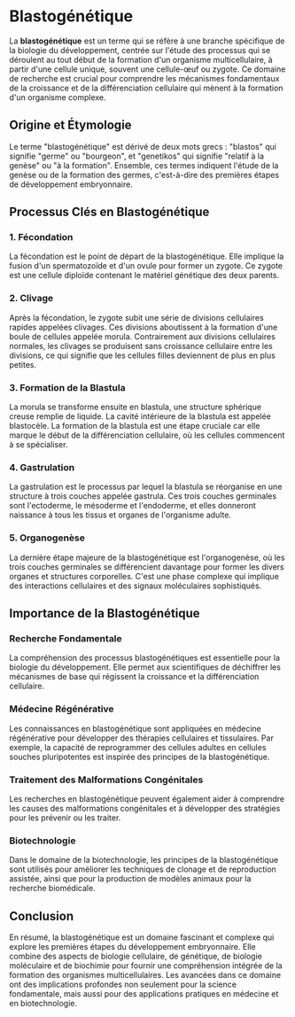 # Blastogénétique

La **blastogénétique** est un terme qui se réfère à une branche spécifique de la biologie du développement, centrée sur l'étude des processus qui se déroulent au tout début de la formation d'un organisme multicellulaire, à partir d'une cellule unique, souvent une cellule-œuf ou zygote. Ce domaine de recherche est crucial pour comprendre les mécanismes fondamentaux de la croissance et de la différenciation cellulaire qui mènent à la formation d'un organisme complexe.

## Origine et Étymologie

Le terme "blastogénétique" est dérivé de deux mots grecs : "blastos" qui signifie "germe" ou "bourgeon", et "genetikos" qui signifie "relatif à la genèse" ou "à la formation". Ensemble, ces termes indiquent l'étude de la genèse ou de la formation des germes, c'est-à-dire des premières étapes de développement embryonnaire.

## Processus Clés en Blastogénétique

### 1. Fécondation
La fécondation est le point de départ de la blastogénétique. Elle implique la fusion d'un spermatozoïde et d'un ovule pour former un zygote. Ce zygote est une cellule diploïde contenant le matériel génétique des deux parents.

### 2. Clivage
Après la fécondation, le zygote subit une série de divisions cellulaires rapides appelées clivages. Ces divisions aboutissent à la formation d'une boule de cellules appelée morula. Contrairement aux divisions cellulaires normales, les clivages se produisent sans croissance cellulaire entre les divisions, ce qui signifie que les cellules filles deviennent de plus en plus petites.

### 3. Formation de la Blastula
La morula se transforme ensuite en blastula, une structure sphérique creuse remplie de liquide. La cavité intérieure de la blastula est appelée blastocèle. La formation de la blastula est une étape cruciale car elle marque le début de la différenciation cellulaire, où les cellules commencent à se spécialiser.

### 4. Gastrulation
La gastrulation est le processus par lequel la blastula se réorganise en une structure à trois couches appelée gastrula. Ces trois couches germinales sont l'ectoderme, le mésoderme et l'endoderme, et elles donneront naissance à tous les tissus et organes de l'organisme adulte.

### 5. Organogenèse
La dernière étape majeure de la blastogénétique est l'organogenèse, où les trois couches germinales se différencient davantage pour former les divers organes et structures corporelles. C'est une phase complexe qui implique des interactions cellulaires et des signaux moléculaires sophistiqués.

## Importance de la Blastogénétique

### Recherche Fondamentale
La compréhension des processus blastogénétiques est essentielle pour la biologie du développement. Elle permet aux scientifiques de déchiffrer les mécanismes de base qui régissent la croissance et la différenciation cellulaire.

### Médecine Régénérative
Les connaissances en blastogénétique sont appliquées en médecine régénérative pour développer des thérapies cellulaires et tissulaires. Par exemple, la capacité de reprogrammer des cellules adultes en cellules souches pluripotentes est inspirée des principes de la blastogénétique.

### Traitement des Malformations Congénitales
Les recherches en blastogénétique peuvent également aider à comprendre les causes des malformations congénitales et à développer des stratégies pour les prévenir ou les traiter.

### Biotechnologie
Dans le domaine de la biotechnologie, les principes de la blastogénétique sont utilisés pour améliorer les techniques de clonage et de reproduction assistée, ainsi que pour la production de modèles animaux pour la recherche biomédicale.

## Conclusion

En résumé, la blastogénétique est un domaine fascinant et complexe qui explore les premières étapes du développement embryonnaire. Elle combine des aspects de biologie cellulaire, de génétique, de biologie moléculaire et de biochimie pour fournir une compréhension intégrée de la formation des organismes multicellulaires. Les avancées dans ce domaine ont des implications profondes non seulement pour la science fondamentale, mais aussi pour des applications pratiques en médecine et en biotechnologie.